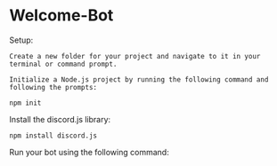 # Welcome-Bot
Setup:

    Create a new folder for your project and navigate to it in your terminal or command prompt.

    Initialize a Node.js project by running the following command and following the prompts:
```
npm init

```
Install the discord.js library:
```
npm install discord.js

```
Run your bot using the following command:
```node bot.js
```
